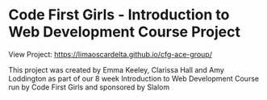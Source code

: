 # Code First Girls - Introduction to Web Development Course Project

View Project:
https://limaoscardelta.github.io/cfg-ace-group/

This project was created by Emma Keeley, Clarissa Hall and Amy Loddington as part of our 8 week Introduction to Web Development Course run by Code First Girls and sponsored by Slalom
